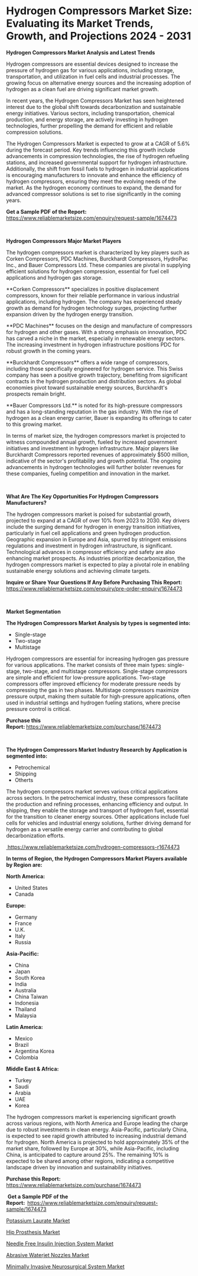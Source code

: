 <p><h1>Hydrogen Compressors Market Size: Evaluating its Market Trends, Growth, and Projections 2024 - 2031</h1></p><p><strong>Hydrogen Compressors Market Analysis and Latest Trends</strong></p>
<p><p>Hydrogen compressors are essential devices designed to increase the pressure of hydrogen gas for various applications, including storage, transportation, and utilization in fuel cells and industrial processes. The growing focus on alternative energy sources and the increasing adoption of hydrogen as a clean fuel are driving significant market growth. </p><p>In recent years, the Hydrogen Compressors Market has seen heightened interest due to the global shift towards decarbonization and sustainable energy initiatives. Various sectors, including transportation, chemical production, and energy storage, are actively investing in hydrogen technologies, further propelling the demand for efficient and reliable compression solutions.</p><p>The Hydrogen Compressors Market is expected to grow at a CAGR of 5.6% during the forecast period. Key trends influencing this growth include advancements in compression technologies, the rise of hydrogen refueling stations, and increased governmental support for hydrogen infrastructure. Additionally, the shift from fossil fuels to hydrogen in industrial applications is encouraging manufacturers to innovate and enhance the efficiency of hydrogen compressors, ensuring they meet the evolving needs of the market. As the hydrogen economy continues to expand, the demand for advanced compressor solutions is set to rise significantly in the coming years.</p></p>
<p><strong>Get a Sample PDF of the Report:&nbsp;</strong> <a href="https://www.reliablemarketsize.com/enquiry/request-sample/1674473?utm_campaign=1173&utm_medium=2&utm_source=Github&utm_content=ia&utm_term=10102024&utm_id=hydrogen-compressors">https://www.reliablemarketsize.com/enquiry/request-sample/1674473</a></p>
<p>&nbsp;</p>
<p><strong>Hydrogen Compressors Major Market Players</strong></p>
<p><p>The hydrogen compressors market is characterized by key players such as Corken Compressors, PDC Machines, Burckhardt Compressors, HydroPac Inc., and Bauer Compressors Ltd. These companies are pivotal in supplying efficient solutions for hydrogen compression, essential for fuel cell applications and hydrogen gas storage.</p><p>**Corken Compressors** specializes in positive displacement compressors, known for their reliable performance in various industrial applications, including hydrogen. The company has experienced steady growth as demand for hydrogen technology surges, projecting further expansion driven by the hydrogen energy transition.</p><p>**PDC Machines** focuses on the design and manufacture of compressors for hydrogen and other gases. With a strong emphasis on innovation, PDC has carved a niche in the market, especially in renewable energy sectors. The increasing investment in hydrogen infrastructure positions PDC for robust growth in the coming years.</p><p>**Burckhardt Compressors** offers a wide range of compressors, including those specifically engineered for hydrogen service. This Swiss company has seen a positive growth trajectory, benefiting from significant contracts in the hydrogen production and distribution sectors. As global economies pivot toward sustainable energy sources, Burckhardt's prospects remain bright.</p><p>**Bauer Compressors Ltd.** is noted for its high-pressure compressors and has a long-standing reputation in the gas industry. With the rise of hydrogen as a clean energy carrier, Bauer is expanding its offerings to cater to this growing market.</p><p>In terms of market size, the hydrogen compressors market is projected to witness compounded annual growth, fueled by increased government initiatives and investment in hydrogen infrastructure. Major players like Burckhardt Compressors reported revenues of approximately $500 million, indicative of the sector's profitability and growth potential. The ongoing advancements in hydrogen technologies will further bolster revenues for these companies, fueling competition and innovation in the market.</p></p>
<p>&nbsp;</p>
<p><strong>What Are The Key Opportunities For Hydrogen Compressors Manufacturers?</strong></p>
<p><p>The hydrogen compressors market is poised for substantial growth, projected to expand at a CAGR of over 10% from 2023 to 2030. Key drivers include the surging demand for hydrogen in energy transition initiatives, particularly in fuel cell applications and green hydrogen production. Geographic expansion in Europe and Asia, spurred by stringent emissions regulations and investment in hydrogen infrastructure, is significant. Technological advances in compressor efficiency and safety are also enhancing market prospects. As industries prioritize decarbonization, the hydrogen compressors market is expected to play a pivotal role in enabling sustainable energy solutions and achieving climate targets.</p></p>
<p><strong>Inquire or Share Your Questions If Any Before Purchasing This Report:</strong> <a href="https://www.reliablemarketsize.com/enquiry/pre-order-enquiry/1674473?utm_campaign=1173&utm_medium=2&utm_source=Github&utm_content=ia&utm_term=10102024&utm_id=hydrogen-compressors">https://www.reliablemarketsize.com/enquiry/pre-order-enquiry/1674473</a></p>
<p>&nbsp;</p>
<p><strong>Market Segmentation</strong></p>
<p><strong>The Hydrogen Compressors Market Analysis by types is segmented into:</strong></p>
<p><ul><li>Single-stage</li><li>Two-stage</li><li>Multistage</li></ul></p>
<p><p>Hydrogen compressors are essential for increasing hydrogen gas pressure for various applications. The market consists of three main types: single-stage, two-stage, and multistage compressors. Single-stage compressors are simple and efficient for low-pressure applications. Two-stage compressors offer improved efficiency for moderate pressure needs by compressing the gas in two phases. Multistage compressors maximize pressure output, making them suitable for high-pressure applications, often used in industrial settings and hydrogen fueling stations, where precise pressure control is critical.</p></p>
<p><strong>Purchase this Report:&nbsp;</strong><a href="https://www.reliablemarketsize.com/purchase/1674473?utm_campaign=1173&utm_medium=2&utm_source=Github&utm_content=ia&utm_term=10102024&utm_id=hydrogen-compressors">https://www.reliablemarketsize.com/purchase/1674473</a></p>
<p>&nbsp;</p>
<p><strong>The Hydrogen Compressors Market Industry Research by Application is segmented into:</strong></p>
<p><ul><li>Petrochemical</li><li>Shipping</li><li>Otherts</li></ul></p>
<p><p>The hydrogen compressors market serves various critical applications across sectors. In the petrochemical industry, these compressors facilitate the production and refining processes, enhancing efficiency and output. In shipping, they enable the storage and transport of hydrogen fuel, essential for the transition to cleaner energy sources. Other applications include fuel cells for vehicles and industrial energy solutions, further driving demand for hydrogen as a versatile energy carrier and contributing to global decarbonization efforts.</p></p>
<p><a href="https://www.reliablemarketsize.com/hydrogen-compressors-r1674473?utm_campaign=1173&utm_medium=2&utm_source=Github&utm_content=ia&utm_term=10102024&utm_id=hydrogen-compressors">&nbsp;https://www.reliablemarketsize.com/hydrogen-compressors-r1674473</a></p>
<p><strong>In terms of Region, the Hydrogen Compressors Market Players available by Region are:</strong></p>
<p>
    <p> <strong> North America: </strong>
        <ul>
            <li>United States</li>
            <li>Canada</li>
        </ul>
        </p> 
    <p> <strong> Europe: </strong>
        <ul>
            <li>Germany</li>
            <li>France</li>
            <li>U.K.</li>
            <li>Italy</li>
            <li>Russia</li>
        </ul>
        </p> 
    <p> <strong> Asia-Pacific: </strong>
        <ul>
            <li>China</li>
            <li>Japan</li>
            <li>South Korea</li>
            <li>India</li>
            <li>Australia</li>
            <li>China Taiwan</li>
            <li>Indonesia</li>
            <li>Thailand</li>
            <li>Malaysia</li>
        </ul>
        </p> 
    <p> <strong> Latin America: </strong>
        <ul>
            <li>Mexico</li>
            <li>Brazil</li>
            <li>Argentina Korea</li>
            <li>Colombia</li>
        </ul>
        </p> 
    <p> <strong> Middle East & Africa: </strong>
        <ul>
            <li>Turkey</li>
            <li>Saudi</li>
            <li>Arabia</li>
            <li>UAE</li>
            <li>Korea</li>
        </ul>
    </p>
    </p>
<p><p>The hydrogen compressors market is experiencing significant growth across various regions, with North America and Europe leading the charge due to robust investments in clean energy. Asia-Pacific, particularly China, is expected to see rapid growth attributed to increasing industrial demand for hydrogen. North America is projected to hold approximately 35% of the market share, followed by Europe at 30%, while Asia-Pacific, including China, is anticipated to capture around 25%. The remaining 10% is expected to be shared among other regions, indicating a competitive landscape driven by innovation and sustainability initiatives.</p></p>
<p><strong>Purchase this Report: </strong><a href="https://www.reliablemarketsize.com/purchase/1674473?utm_campaign=1173&utm_medium=2&utm_source=Github&utm_content=ia&utm_term=10102024&utm_id=hydrogen-compressors">https://www.reliablemarketsize.com/purchase/1674473</a></p>
<p>&nbsp;<strong>Get a Sample PDF of the Report:&nbsp;&nbsp;</strong><a href="https://www.reliablemarketsize.com/enquiry/request-sample/1674473?utm_campaign=1173&utm_medium=2&utm_source=Github&utm_content=ia&utm_term=10102024&utm_id=hydrogen-compressors">https://www.reliablemarketsize.com/enquiry/request-sample/1674473</a></p>
<p><strong></strong></p>
<p><p><a href="https://www.linkedin.com/pulse/potassium-laurate-market-dynamics-application-types-emerging-a2irf?utm_campaign=1173&utm_medium=2&utm_source=Github&utm_content=ia&utm_term=10102024&utm_id=hydrogen-compressors">Potassium Laurate Market</a></p><p><a href="https://github.com/nicoletavirag/Market-Research-Report-List-5/blob/main/hip-prosthesis-market.md?utm_campaign=1173&utm_medium=2&utm_source=Github&utm_content=ia&utm_term=10102024&utm_id=hydrogen-compressors">Hip Prosthesis Market</a></p><p><a href="https://www.linkedin.com/pulse/exploring-needle-free-insulin-injection-system-market-dynamics-v13uc?utm_campaign=1173&utm_medium=2&utm_source=Github&utm_content=ia&utm_term=10102024&utm_id=hydrogen-compressors">Needle Free Insulin Injection System Market</a></p><p><a href="https://www.linkedin.com/pulse/abrasive-waterjet-nozzles-industry-analysis-report-zxrkc?utm_campaign=1173&utm_medium=2&utm_source=Github&utm_content=ia&utm_term=10102024&utm_id=hydrogen-compressors">Abrasive Waterjet Nozzles Market</a></p><p><a href="https://github.com/RoccoManning/Market-Research-Report-List-7/blob/main/minimally-invasive-neurosurgical-system-market.md?utm_campaign=1173&utm_medium=2&utm_source=Github&utm_content=ia&utm_term=10102024&utm_id=hydrogen-compressors">Minimally Invasive Neurosurgical System Market</a></p></p>